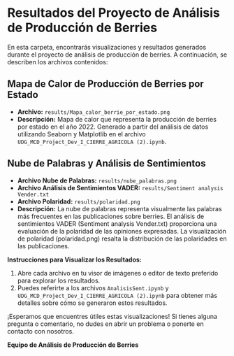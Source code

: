 # Resultados del Proyecto de Análisis de Producción de Berries

En esta carpeta, encontrarás visualizaciones y resultados generados durante el proyecto de análisis de producción de berries. A continuación, se describen los archivos contenidos:

## Mapa de Calor de Producción de Berries por Estado

- **Archivo:** `results/Mapa_calor_berrie_por_estado.png`
- **Descripción:** Mapa de calor que representa la producción de berries por estado en el año 2022. Generado a partir del análisis de datos utilizando Seaborn y Matplotlib en el archivo `UDG_MCD_Project_Dev_I_CIERRE_AGRICOLA (2).ipynb`.

## Nube de Palabras y Análisis de Sentimientos

- **Archivo Nube de Palabras:** `results/nube_palabras.png`
- **Archivo Análisis de Sentimientos VADER:** `results/Sentiment analysis Vender.txt`
- **Archivo Polaridad:** `results/polaridad.png`
- **Descripción:** La nube de palabras representa visualmente las palabras más frecuentes en las publicaciones sobre berries. El análisis de sentimientos VADER (Sentiment analysis Vender.txt) proporciona una evaluación de la polaridad de las opiniones expresadas. La visualización de polaridad (polaridad.png) resalta la distribución de las polaridades en las publicaciones.

**Instrucciones para Visualizar los Resultados:**
1. Abre cada archivo en tu visor de imágenes o editor de texto preferido para explorar los resultados.
2. Puedes referirte a los archivos `AnalisisSent.ipynb` y `UDG_MCD_Project_Dev_I_CIERRE_AGRICOLA (2).ipynb` para obtener más detalles sobre cómo se generaron estos resultados.

¡Esperamos que encuentres útiles estas visualizaciones! Si tienes alguna pregunta o comentario, no dudes en abrir un problema o ponerte en contacto con nosotros.

**Equipo de Análisis de Producción de Berries**
